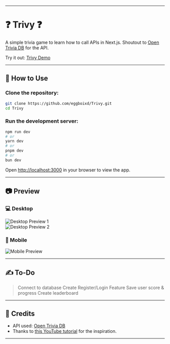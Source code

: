 

---

# ❓ Trivy ❓

A simple trivia game to learn how to call APIs in Next.js. Shoutout to [Open Trivia DB](https://opentdb.com/api_config.php) for the API.

Try it out: [Trivy Demo](https://trivy-smoky.vercel.app/)

---

## 📝 How to Use

### Clone the repository:
```bash
git clone https://github.com/eggboixd/Trivy.git
cd Trivy
```

### Run the development server:
```bash
npm run dev
# or
yarn dev
# or
pnpm dev
# or
bun dev
```

Open [http://localhost:3000](http://localhost:3000) in your browser to view the app.


---

## 📷 Preview

### 💻 Desktop  
![Desktop Preview 1](https://github.com/user-attachments/assets/46ed2488-a1a7-493d-8d95-eb5a1b869365)  
![Desktop Preview 2](https://github.com/user-attachments/assets/0c36e01e-e2a9-4942-98b2-d6528be4aa85)

### 📱 Mobile  
![Mobile Preview](https://github.com/user-attachments/assets/cd8d939a-db75-4bb4-9d96-eb15c861e2c0)

---
## ✍️ To-Do

> Connect to database
> Create Register/Login Feature
> Save user score & progress
> Create leaderboard

---

## 🙌 Credits

- API used: [Open Trivia DB](https://opentdb.com/api_config.php)  
- Thanks to [this YouTube tutorial](https://www.youtube.com/watch?v=tXW1PmbtmHE) for the inspiration.  

---


